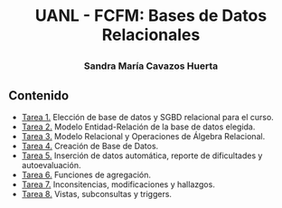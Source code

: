 # <p align="center"> UANL - FCFM: Bases de Datos Relacionales </p>
### <p align="center"> Sandra María Cavazos Huerta </p>


## Contenido

- [Tarea 1.](https://github.com/SandraCavazos/BDR/blob/master/Tareas/Tarea1.md)  Elección de base de datos y SGBD relacional para el curso.
- [Tarea 2.](https://github.com/SandraCavazos/BDR/blob/master/Tareas/Tarea2.md)  Modelo Entidad-Relación de la base de datos elegida.
- [Tarea 3.](https://github.com/SandraCavazos/BDR/blob/master/Tareas/Tarea3.md)  Modelo Relacional y Operaciones de Álgebra Relacional.
- [Tarea 4.](https://github.com/SandraCavazos/BDR/blob/master/Tareas/Tarea4.sql)  Creación de Base de Datos.
- [Tarea 5.](https://github.com/SandraCavazos/BDR/blob/master/Tareas/Tarea5.md)  Inserción de datos automática, reporte de dificultades y autoevaluación.
- [Tarea 6.](https://github.com/SandraCavazos/BDR/blob/master/Tareas/Tarea6.md)  Funciones de agregación.
- [Tarea 7.](https://github.com/SandraCavazos/BDR/blob/master/Tareas/Tarea7.md)  Inconsitencias, modificaciones y hallazgos.
- [Tarea 8.](https://github.com/SandraCavazos/BDR/blob/master/Tareas/Tarea8.md)  Vistas, subconsultas y triggers.
